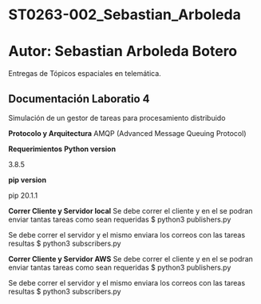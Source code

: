# ST0263-002_Sebastian_Arboleda

# Autor: Sebastian Arboleda Botero

Entregas de Tópicos espaciales en telemática.

## Documentación Laboratio 4

Simulación de un gestor de tareas para procesamiento distribuido

**Protocolo y Arquitectura**
AMQP (Advanced Message Queuing Protocol)

**Requerimientos**
**Python version**

3.8.5

**pip version**

pip 20.1.1

**Correr Cliente y Servidor local**
Se debe correr el cliente y en el se podran enviar tantas tareas como sean requeridas
$ python3 publishers.py

Se debe correr el servidor y el mismo enviara los correos con las tareas resultas
$ python3 subscribers.py

**Correr Cliente y Servidor AWS**
Se debe correr el cliente y en el se podran enviar tantas tareas como sean requeridas
$ python3 publishers.py

Se debe correr el servidor y el mismo enviara los correos con las tareas resultas
$ python3 subscribers.py
